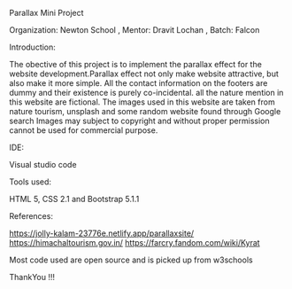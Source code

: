 Parallax Mini Project

Organization: Newton School , Mentor: Dravit Lochan , Batch: Falcon

Introduction:

The obective of this project is to implement the parallax effect for the website development.Parallax effect not only make website attractive, but also make it more simple. All the contact information on the footers are dummy and their existence is purely co-incidental. all the nature mention in this website are fictional. The images used in this website are taken from nature tourism, unsplash and some random website found through Google search Images may subject to copyright and without proper permission cannot be used for commercial purpose.

IDE:

Visual studio code

Tools used:

HTML 5, CSS 2.1 and Bootstrap 5.1.1

References:

https://jolly-kalam-23776e.netlify.app/parallaxsite/ https://himachaltourism.gov.in/ https://farcry.fandom.com/wiki/Kyrat

Most code used are open source and is picked up from w3schools

ThankYou !!!
